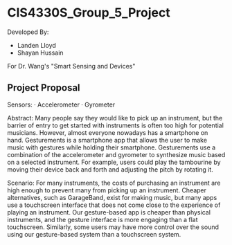 # CIS4330S_Group_5_Project

Developed By:
 - Landen Lloyd
 - Shayan Hussain

For Dr. Wang's "Smart Sensing and Devices"

## Project Proposal

Sensors:
· Accelerometer
· Gyrometer

Abstract: Many people say they would like to pick up an instrument, but the barrier of entry to
get started with instruments is often too high for potential musicians. However, almost everyone
nowadays has a smartphone on hand. Gesturements is a smartphone app that allows the user
to make music with gestures while holding their smartphone. Gesturements use a combination
of the accelerometer and gyrometer to synthesize music based on a selected instrument. For
example, users could play the tambourine by moving their device back and forth and adjusting
the pitch by rotating it.

Scenario: For many instruments, the costs of purchasing an instrument are high enough to
prevent many from picking up an instrument. Cheaper alternatives, such as GarageBand, exist
for making music, but many apps use a touchscreen interface that does not come close to the
experience of playing an instrument. Our gesture-based app is cheaper than physical
instruments, and the gesture interface is more engaging than a flat touchscreen. Similarly, some
users may have more control over the sound using our gesture-based system than a
touchscreen system.
